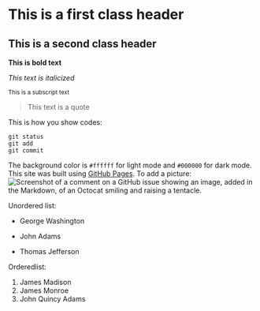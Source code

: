 # This is a first class header
## This is a second class header
**This is bold text**

_This text is italicized_

<sub>This is a subscript text</sub>

> This text is a quote

This is how you show codes:
```
git status
git add
git commit
```
The background color is `#ffffff` for light mode and `#000000` for dark mode.
This site was built using [GitHub Pages](https://pages.github.com/).
To add a picture:
![Screenshot of a comment on a GitHub issue showing an image, added in the Markdown, of an Octocat smiling and raising a tentacle.](https://myoctocat.com/assets/images/base-octocat.svg)

Unordered list:
- George Washington
* John Adams
+ Thomas Jefferson

Orderedlist:
1. James Madison
2. James Monroe
3. John Quincy Adams